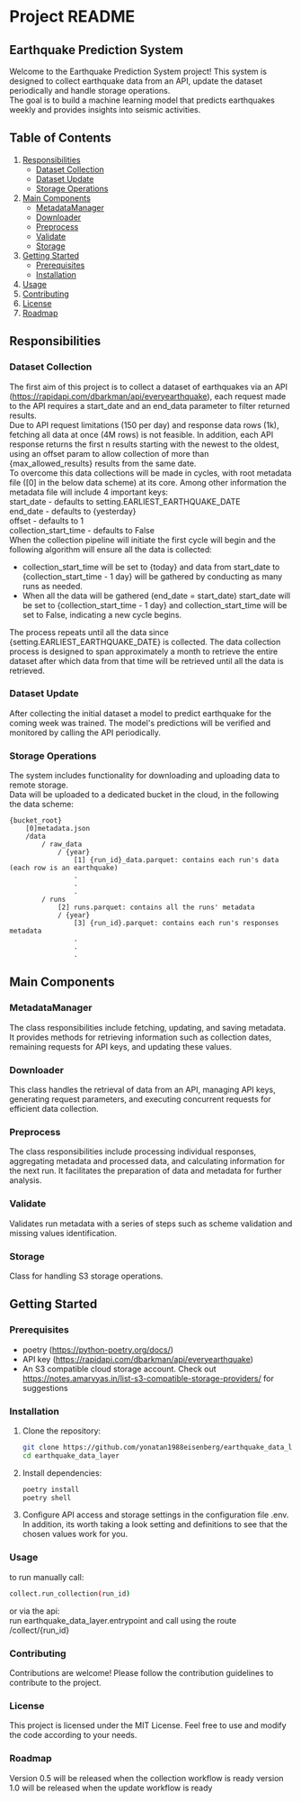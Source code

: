 # Project README

## Earthquake Prediction System

Welcome to the Earthquake Prediction System project! This system is designed to collect earthquake data from an API,
update the dataset periodically and handle storage operations.<br>
The goal is to build a machine learning model that predicts earthquakes weekly and provides insights into seismic activities.

## Table of Contents

1. [Responsibilities](#responsibilities)
   - [Dataset Collection](#dataset-collection)
   - [Dataset Update](#dataset-update)
   - [Storage Operations](#storage-operations)
2. [Main Components](#main-components)
   - [MetadataManager](#metadatamanager)
   - [Downloader](#downloader)
   - [Preprocess](#preprocess)
   - [Validate](#validate)
   - [Storage](#storage)
3. [Getting Started](#getting-started)
   - [Prerequisites](#prerequisites)
   - [Installation](#installation)
4. [Usage](#usage)
5. [Contributing](#contributing)
6. [License](#license)
7. [Roadmap]()

## Responsibilities

### Dataset Collection

The first aim of this project is to collect a dataset of earthquakes via an API (https://rapidapi.com/dbarkman/api/everyearthquake),
each request made to the API requires a start_date and an end_data parameter to filter returned results. <br>
Due to API request limitations (150 per day) and response data rows (1k), fetching all data at once (4M rows) is not feasible.
In addition, each API response returns the first n results starting with the newest to the oldest, using an offset param to
allow collection of more than {max_allowed_results} results from the same date. <br>
To overcome this data collections will be made in cycles, with root metadata file ([0] in the below data scheme) at its core.
Among other information the metadata file will include 4 important keys:<br>
start_date - defaults to setting.EARLIEST_EARTHQUAKE_DATE<br>
end_date - defaults to {yesterday}<br>
offset - defaults to 1<br>
collection_start_time - defaults to False<br>
When the collection pipeline will initiate the first cycle will begin and the following algorithm will ensure all the data is collected:<br>
* collection_start_time will be set to {today} and data from start_date to {collection_start_time - 1 day} will be gathered by conducting as many runs as needed.<br>
* When all the data will be gathered (end_date = start_date) start_date will be set to {collection_start_time - 1 day} and collection_start_time will be set to False, indicating a new cycle begins.<br>

The process repeats until all the data since {setting.EARLIEST_EARTHQUAKE_DATE} is collected.
The data collection process is designed to span approximately a month to retrieve the entire dataset after which data from that time
will be retrieved until all the data is retrieved.

### Dataset Update

After collecting the initial dataset a model to predict earthquake for the coming week was trained.
The model's predictions will be verified and monitored by calling the API periodically.

### Storage Operations

The system includes functionality for downloading and uploading data to remote storage.<br>
Data will be uploaded to a dedicated bucket in the cloud, in the following the data scheme:
```
{bucket_root}
    [0]metadata.json
    /data
        / raw_data
            / {year}
                [1] {run_id}_data.parquet: contains each run's data (each row is an earthquake)
                .
                .
                .
        / runs
            [2] runs.parquet: contains all the runs' metadata
            / {year}
                [3] {run_id}.parquet: contains each run's responses metadata
                .
                .
                .
```

## Main Components

### MetadataManager
The class responsibilities include fetching, updating, and saving metadata.
It provides methods for retrieving information such as collection dates,
remaining requests for API keys, and updating these values.

### Downloader
This class handles the retrieval of data from an API, managing API keys, generating request parameters,
and executing concurrent requests for efficient data collection.

### Preprocess
The class responsibilities include processing individual responses, aggregating metadata and processed data,
and calculating information for the next run. It facilitates the preparation of data and metadata for
further analysis.

### Validate
Validates run metadata with a series of steps such as scheme validation and missing values identification.

### Storage
Class for handling S3 storage operations.

## Getting Started

### Prerequisites

- poetry (https://python-poetry.org/docs/)
- API key (https://rapidapi.com/dbarkman/api/everyearthquake)
- An S3 compatible cloud storage account. Check out https://notes.amarvyas.in/list-s3-compatible-storage-providers/ for suggestions

### Installation

1. Clone the repository:
   ```bash
   git clone https://github.com/yonatan1988eisenberg/earthquake_data_layer
   cd earthquake_data_layer

2. Install dependencies:
    ```bash
   poetry install
   poetry shell

3. Configure API access and storage settings in the configuration file .env.
In addition, its worth taking a look setting and definitions to see that the chosen values work for you.

### Usage

to run manually call:

```bash
collect.run_collection(run_id)
````

or via the api: <br>
run earthquake_data_layer.entrypoint
and call using the route
/collect/{run_id}

### Contributing

Contributions are welcome! Please follow the contribution guidelines to contribute to the project.

### License

This project is licensed under the MIT License. Feel free to use and modify the code according to your needs.


### Roadmap
Version 0.5 will be released when the collection workflow is ready
version 1.0 will be released when the update workflow is ready
